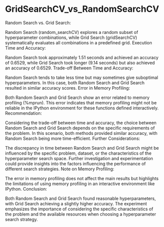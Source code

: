 # GridSearchCV_vs_RandomSearchCV

Random Search vs. Grid Search:

Random Search (random_searchCV) explores a random subset of hyperparameter combinations, while Grid Search (gridSearchCV) systematically evaluates all combinations in a predefined grid.
Execution Time and Accuracy:

Random Search took approximately 1.51 seconds and achieved an accuracy of 0.6529, while Grid Search took longer (9.14 seconds) but also achieved an accuracy of 0.6529.
Trade-off Between Time and Accuracy:

Random Search tends to take less time but may sometimes give suboptimal hyperparameters. In this case, both Random Search and Grid Search resulted in similar accuracy scores.
Error in Memory Profiling:

Both Random Search and Grid Search show an error related to memory profiling (%mprun). This error indicates that memory profiling might not be reliable in the IPython environment for these functions defined interactively.
Recommendation:

Considering the trade-off between time and accuracy, the choice between Random Search and Grid Search depends on the specific requirements of the problem. In this scenario, both methods provided similar accuracy, with Random Search being more time-efficient.
Further Considerations:

The discrepancy in time between Random Search and Grid Search might be influenced by the specific problem, dataset, or the characteristics of the hyperparameter search space. Further investigation and experimentation could provide insights into the factors influencing the performance of different search strategies.
Note on Memory Profiling:

The error in memory profiling does not affect the main results but highlights the limitations of using memory profiling in an interactive environment like IPython.
Conclusion:

Both Random Search and Grid Search found reasonable hyperparameters, with Grid Search achieving a slightly higher accuracy. The experiment emphasizes the importance of considering the specific characteristics of the problem and the available resources when choosing a hyperparameter search strategy.
